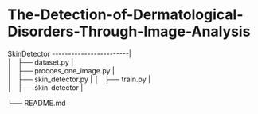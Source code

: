 # The-Detection-of-Dermatological-Disorders-Through-Image-Analysis

SkinDetector
------------------------|     
 │   ├── dataset.py      |           
 │   ├── procces_one_image.py    |            
 │   ├── skin_detector.py |
 │   ├── train.py          |       
 │   ├── skin-detector          |      
 
 └── README.md         

